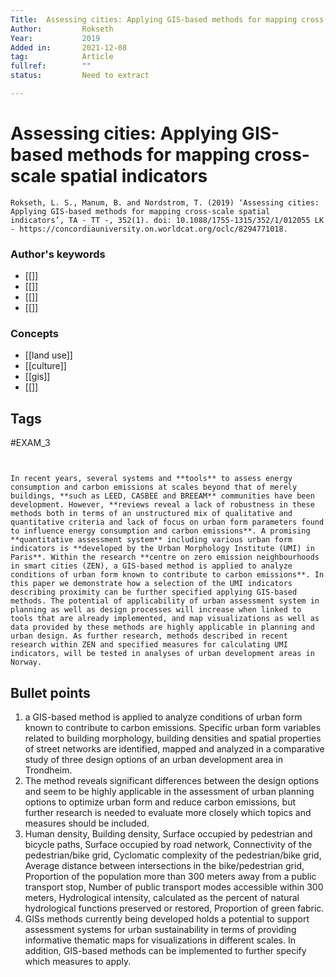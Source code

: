 ```yaml
---
Title:  Assessing cities: Applying GIS-based methods for mapping cross-scale spatial indicators
Author:			Rokseth
Year:			2019
Added in:		2021-12-08
tag:			Article
fullref: 		""
status:			Need to extract

---
```


# Assessing cities: Applying GIS-based methods for mapping cross-scale spatial indicators 
```ad-quote
Rokseth, L. S., Manum, B. and Nordstrom, T. (2019) ‘Assessing cities: Applying GIS-based methods for mapping cross-scale spatial indicators’, TA - TT -, 352(1). doi: 10.1088/1755-1315/352/1/012055 LK - https://concordiauniversity.on.worldcat.org/oclc/8294771018.
```
### Author's keywords
- [[]]
- [[]]
- [[]]
- [[]]
### Concepts
- [[land use]]
- [[culture]]
- [[gis]]
- [[]]
## Tags
#EXAM_3 

```ad-abstract
           

In recent years, several systems and **tools** to assess energy consumption and carbon emissions at scales beyond that of merely buildings, **such as LEED, CASBEE and BREEAM** communities have been development. However, **reviews reveal a lack of robustness in these methods both in terms of an unstructured mix of qualitative and quantitative criteria and lack of focus on urban form parameters found to influence energy consumption and carbon emissions**. A promising **quantitative assessment system** including various urban form indicators is **developed by the Urban Morphology Institute (UMI) in Paris**. Within the research **centre on zero emission neighbourhoods in smart cities (ZEN), a GIS-based method is applied to analyze conditions of urban form known to contribute to carbon emissions**. In this paper we demonstrate how a selection of the UMI indicators describing proximity can be further specified applying GIS-based methods. The potential of applicability of urban assessment system in planning as well as design processes will increase when linked to tools that are already implemented, and map visualizations as well as data provided by these methods are highly applicable in planning and urban design. As further research, methods described in recent research within ZEN and specified measures for calculating UMI indicators, will be tested in analyses of urban development areas in Norway.
```

## Bullet points
1. a GIS-based method is applied to analyze conditions of urban form known to contribute to carbon emissions. Specific urban form variables related to building morphology, building densities and spatial properties of street networks are identified, mapped and analyzed in a comparative study of three design options of an urban development area in Trondheim.
2. The method reveals significant differences between the design options and seem to be highly applicable in the assessment of urban planning options to optimize urban form and reduce carbon emissions, but further research is needed to evaluate more closely which topics and measures should be included.
3. Human density, Building density, Surface occupied by pedestrian and bicycle paths, Surface occupied by road network, Connectivity of the pedestrian/bike grid, Cyclomatic complexity of the pedestrian/bike grid, Average distance between intersections in the bike/pedestrian grid, Proportion of the population more than 300 meters away from a public transport stop, Number of public transport modes accessible within 300 meters, Hydrological intensity, calculated as the percent of natural hydrological functions preserved or restored, Proportion of green fabric.
4. GISs methods currently being developed holds a potential to support assessment systems for urban sustainability in terms of providing informative thematic maps for visualizations in different scales. In addition, GIS-based methods can be implemented to further specify which measures to apply.

